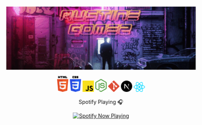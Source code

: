 
<p align="center">
  <img  alt="HTML5" src="https://github.com/agomez99/svgs/blob/main/images/banner.gif" />
<p align="center">
<img  alt="HTML5" width="30px" src="https://raw.githubusercontent.com/agomez99/svgs/1a4d394ccb2e896f521a332445a58f3d20b41994/images/html-5.svg" />
<img  alt="CSS3" width="30px" src="https://raw.githubusercontent.com/agomez99/svgs/1a4d394ccb2e896f521a332445a58f3d20b41994/images/css-3.svg" />
<img alt="JavaScript" width="30px"src="https://raw.githubusercontent.com/agomez99/svgs/5efc09aea0f3782ccc84723410f52237f7929a5c/images/javascript.svg" />
<img  alt="Node.js" width="30px" src="https://raw.githubusercontent.com/agomez99/svgs/5efc09aea0f3782ccc84723410f52237f7929a5c/images/nodejs-icon.svg" />
<img  alt="Git" width="30px" src="https://raw.githubusercontent.com/agomez99/svgs/5efc09aea0f3782ccc84723410f52237f7929a5c/images/git-icon.svg" />
<img  alt="NextJS" width="30px" src="https://raw.githubusercontent.com/agomez99/svgs/1a4d394ccb2e896f521a332445a58f3d20b41994/images/nextjs-icon.svg" />
<img  alt="React" width="30px" src="https://raw.githubusercontent.com/agomez99/svgs/4b2396a6394b2621c72a40a17d5897f0d26c928f/images/react.svg" />
</p>

<p align="center"><p align="center">Spotify Playing 🎧
  
[<p align="center"><p align="center"><img src="https://spotify-now-playing-woad.vercel.app/api/spotify-playing" alt="Spotify Now Playing" width="350"/>](https://open.spotify.com/user/126549782)


[website]: https://austinegomez.com/
[linkedin]: https://www.linkedin.com/in/austine-gomez/

